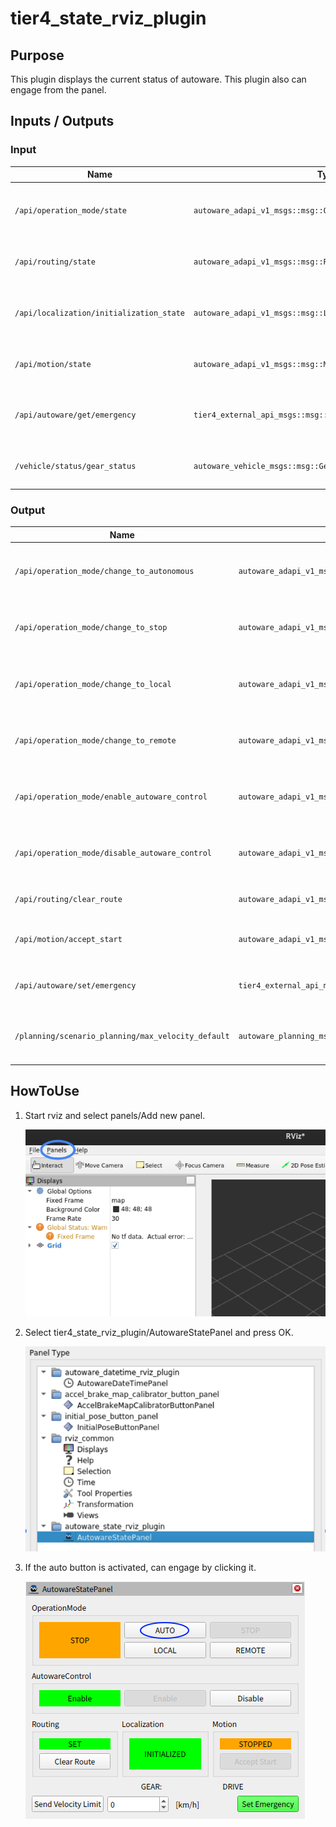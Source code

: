 # tier4_state_rviz_plugin

## Purpose

This plugin displays the current status of autoware.
This plugin also can engage from the panel.

## Inputs / Outputs

### Input

| Name                                     | Type                                                           | Description                                                   |
| ---------------------------------------- | -------------------------------------------------------------- | ------------------------------------------------------------- |
| `/api/operation_mode/state`              | `autoware_adapi_v1_msgs::msg::OperationModeState`              | The topic represents the state of operation mode              |
| `/api/routing/state`                     | `autoware_adapi_v1_msgs::msg::RouteState`                      | The topic represents the state of route                       |
| `/api/localization/initialization_state` | `autoware_adapi_v1_msgs::msg::LocalizationInitializationState` | The topic represents the state of localization initialization |
| `/api/motion/state`                      | `autoware_adapi_v1_msgs::msg::MotionState`                     | The topic represents the state of motion                      |
| `/api/autoware/get/emergency`            | `tier4_external_api_msgs::msg::Emergency`                      | The topic represents the state of external emergency          |
| `/vehicle/status/gear_status`            | `autoware_vehicle_msgs::msg::GearReport`                       | The topic represents the state of gear                        |

### Output

| Name                                               | Type                                               | Description                                        |
| -------------------------------------------------- | -------------------------------------------------- | -------------------------------------------------- |
| `/api/operation_mode/change_to_autonomous`         | `autoware_adapi_v1_msgs::srv::ChangeOperationMode` | The service to change operation mode to autonomous |
| `/api/operation_mode/change_to_stop`               | `autoware_adapi_v1_msgs::srv::ChangeOperationMode` | The service to change operation mode to stop       |
| `/api/operation_mode/change_to_local`              | `autoware_adapi_v1_msgs::srv::ChangeOperationMode` | The service to change operation mode to local      |
| `/api/operation_mode/change_to_remote`             | `autoware_adapi_v1_msgs::srv::ChangeOperationMode` | The service to change operation mode to remote     |
| `/api/operation_mode/enable_autoware_control`      | `autoware_adapi_v1_msgs::srv::ChangeOperationMode` | The service to enable vehicle control by Autoware  |
| `/api/operation_mode/disable_autoware_control`     | `autoware_adapi_v1_msgs::srv::ChangeOperationMode` | The service to disable vehicle control by Autoware |
| `/api/routing/clear_route`                         | `autoware_adapi_v1_msgs::srv::ClearRoute`          | The service to clear route state                   |
| `/api/motion/accept_start`                         | `autoware_adapi_v1_msgs::srv::AcceptStart`         | The service to accept the vehicle to start         |
| `/api/autoware/set/emergency`                      | `tier4_external_api_msgs::srv::SetEmergency`       | The service to set external emergency              |
| `/planning/scenario_planning/max_velocity_default` | `autoware_planning_msgs::msg::VelocityLimit`          | The topic to set maximum speed of the vehicle      |

## HowToUse

1. Start rviz and select panels/Add new panel.

   ![select_panel](./images/select_panels.png)

2. Select tier4_state_rviz_plugin/AutowareStatePanel and press OK.

   ![select_state_plugin](./images/select_state_plugin.png)

3. If the auto button is activated, can engage by clicking it.

   ![select_auto](./images/select_auto.png)
